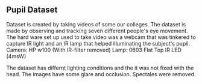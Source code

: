 
## Pupil Dataset
Dataset is created by taking videos of some our colleges. The dataset is made by observing and tracking seven different people's eye movement. 
The hard ware set up used to take video was a webcam that was tinkered to capture IR light and an IR lamp that helped illuminating the subject's pupil.
Camera: HP w100 (With IR-filter removed)
Lamp: 0603 Flat Top IR LED (4msW)

The dataset has differnt lighting conditions and the it was not fixed with the head. The images have some glare and occlusion. Spectales were removed.

